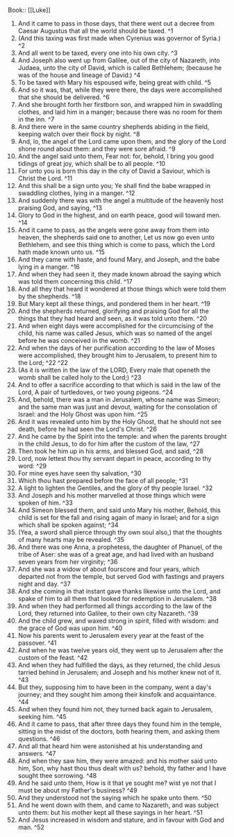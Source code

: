  Book:: [[Luke]]
 1. And it came to pass in those days, that there went out a decree from Caesar Augustus that all the world should be taxed. ^1
 2. (And this taxing was first made when Cyrenius was governor of Syria.) ^2
 3. And all went to be taxed, every one into his own city. ^3
 4. And Joseph also went up from Galilee, out of the city of Nazareth, into Judaea, unto the city of David, which is called Bethlehem; (because he was of the house and lineage of David:) ^4
 5. To be taxed with Mary his espoused wife, being great with child. ^5
 6. And so it was, that, while they were there, the days were accomplished that she should be delivered. ^6
 7. And she brought forth her firstborn son, and wrapped him in swaddling clothes, and laid him in a manger; because there was no room for them in the inn. ^7
 8. And there were in the same country shepherds abiding in the field, keeping watch over their flock by night. ^8
 9. And, lo, the angel of the Lord came upon them, and the glory of the Lord shone round about them: and they were sore afraid. ^9
 10. And the angel said unto them, Fear not: for, behold, I bring you good tidings of great joy, which shall be to all people. ^10
 11. For unto you is born this day in the city of David a Saviour, which is Christ the Lord. ^11
 12. And this shall be a sign unto you; Ye shall find the babe wrapped in swaddling clothes, lying in a manger. ^12
 13. And suddenly there was with the angel a multitude of the heavenly host praising God, and saying, ^13
 14. Glory to God in the highest, and on earth peace, good will toward men. ^14
 15. And it came to pass, as the angels were gone away from them into heaven, the shepherds said one to another, Let us now go even unto Bethlehem, and see this thing which is come to pass, which the Lord hath made known unto us. ^15
 16. And they came with haste, and found Mary, and Joseph, and the babe lying in a manger. ^16
 17. And when they had seen it, they made known abroad the saying which was told them concerning this child. ^17
 18. And all they that heard it wondered at those things which were told them by the shepherds. ^18
 19. But Mary kept all these things, and pondered them in her heart. ^19
 20. And the shepherds returned, glorifying and praising God for all the things that they had heard and seen, as it was told unto them. ^20
 21. And when eight days were accomplished for the circumcising of the child, his name was called Jesus, which was so named of the angel before he was conceived in the womb. ^21
 22. And when the days of her purification according to the law of Moses were accomplished, they brought him to Jerusalem, to present him to the Lord; ^22 ^22
 23. (As it is written in the law of the LORD, Every male that openeth the womb shall be called holy to the Lord;) ^23
 24. And to offer a sacrifice according to that which is said in the law of the Lord, A pair of turtledoves, or two young pigeons. ^24
 25. And, behold, there was a man in Jerusalem, whose name was Simeon; and the same man was just and devout, waiting for the consolation of Israel: and the Holy Ghost was upon him. ^25
 26. And it was revealed unto him by the Holy Ghost, that he should not see death, before he had seen the Lord's Christ. ^26
 27. And he came by the Spirit into the temple: and when the parents brought in the child Jesus, to do for him after the custom of the law, ^27
 28. Then took he him up in his arms, and blessed God, and said, ^28
 29. Lord, now lettest thou thy servant depart in peace, according to thy word: ^29
 30. For mine eyes have seen thy salvation, ^30
 31. Which thou hast prepared before the face of all people; ^31
 32. A light to lighten the Gentiles, and the glory of thy people Israel. ^32
 33. And Joseph and his mother marvelled at those things which were spoken of him. ^33
 34. And Simeon blessed them, and said unto Mary his mother, Behold, this child is set for the fall and rising again of many in Israel; and for a sign which shall be spoken against; ^34
 35. (Yea, a sword shall pierce through thy own soul also,) that the thoughts of many hearts may be revealed. ^35
 36. And there was one Anna, a prophetess, the daughter of Phanuel, of the tribe of Aser: she was of a great age, and had lived with an husband seven years from her virginity; ^36
 37. And she was a widow of about fourscore and four years, which departed not from the temple, but served God with fastings and prayers night and day. ^37
 38. And she coming in that instant gave thanks likewise unto the Lord, and spake of him to all them that looked for redemption in Jerusalem. ^38
 39. And when they had performed all things according to the law of the Lord, they returned into Galilee, to their own city Nazareth. ^39
 40. And the child grew, and waxed strong in spirit, filled with wisdom: and the grace of God was upon him. ^40
 41. Now his parents went to Jerusalem every year at the feast of the passover. ^41
 42. And when he was twelve years old, they went up to Jerusalem after the custom of the feast. ^42
 43. And when they had fulfilled the days, as they returned, the child Jesus tarried behind in Jerusalem; and Joseph and his mother knew not of it. ^43
 44. But they, supposing him to have been in the company, went a day's journey; and they sought him among their kinsfolk and acquaintance. ^44
 45. And when they found him not, they turned back again to Jerusalem, seeking him. ^45
 46. And it came to pass, that after three days they found him in the temple, sitting in the midst of the doctors, both hearing them, and asking them questions. ^46
 47. And all that heard him were astonished at his understanding and answers. ^47
 48. And when they saw him, they were amazed: and his mother said unto him, Son, why hast thou thus dealt with us? behold, thy father and I have sought thee sorrowing. ^48
 49. And he said unto them, How is it that ye sought me? wist ye not that I must be about my Father's business? ^49
 50. And they understood not the saying which he spake unto them. ^50
 51. And he went down with them, and came to Nazareth, and was subject unto them: but his mother kept all these sayings in her heart. ^51
 52. And Jesus increased in wisdom and stature, and in favour with God and man. ^52
